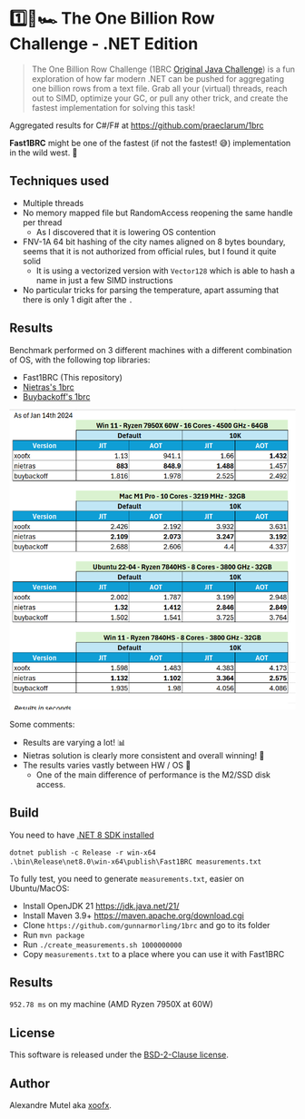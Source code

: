 # 1️⃣🐝🏎️ The One Billion Row Challenge - .NET Edition

> The One Billion Row Challenge (1BRC [Original Java Challenge](https://github.com/gunnarmorling/1brc)) is a fun exploration of how far modern .NET can be pushed for aggregating one billion rows from a text file.
> Grab all your (virtual) threads, reach out to SIMD, optimize your GC, or pull any other trick, and create the fastest implementation for solving this task!

Aggregated results for C#/F# at https://github.com/praeclarum/1brc

**Fast1BRC** might be one of the fastest (if not the fastest! 😅) implementation in the wild west. 🚀

## Techniques used

- Multiple threads
- No memory mapped file but RandomAccess reopening the same handle per thread
  - As I discovered that it is lowering OS contention
- FNV-1A 64 bit hashing of the city names aligned on 8 bytes boundary, seems that it is not authorized from official rules, but I found it quite solid
  - It is using a vectorized version with `Vector128` which is able to hash a name in just a few SIMD instructions 
- No particular tricks for parsing the temperature, apart assuming that there is only 1 digit after the `.`

## Results

Benchmark performed on 3 different machines with a different combination of OS, with the following top libraries:

- Fast1BRC (This repository)
- [Nietras's 1brc](https://github.com/nietras/1brc.cs)
- [Buybackoff's 1brc](https://github.com/buybackoff/1brc)


![Results](results.png)

Some comments:

- Results are varying a lot! 📊
- Nietras solution is clearly more consistent and overall winning! 🥇
- The results varies vastly between HW / OS 💾
  - One of the main difference of performance is the M2/SSD disk access.

## Build

You need to have [.NET 8 SDK installed](https://dotnet.microsoft.com/en-us/download/dotnet/8.0)

```
dotnet publish -c Release -r win-x64
.\bin\Release\net8.0\win-x64\publish\Fast1BRC measurements.txt
```

To fully test, you need to generate `measurements.txt`, easier on Ubuntu/MacOS:

- Install OpenJDK 21 https://jdk.java.net/21/
- Install Maven 3.9+ https://maven.apache.org/download.cgi
- Clone `https://github.com/gunnarmorling/1brc` and go to its folder
- Run `mvn package` 
- Run `./create_measurements.sh 1000000000`
- Copy `measurements.txt` to a place where you can use it with Fast1BRC

## Results

`952.78 ms` on my machine (AMD Ryzen 7950X at 60W)


## License

This software is released under the [BSD-2-Clause license](https://opensource.org/licenses/BSD-2-Clause). 

## Author

Alexandre Mutel aka [xoofx](https://xoofx.com).
